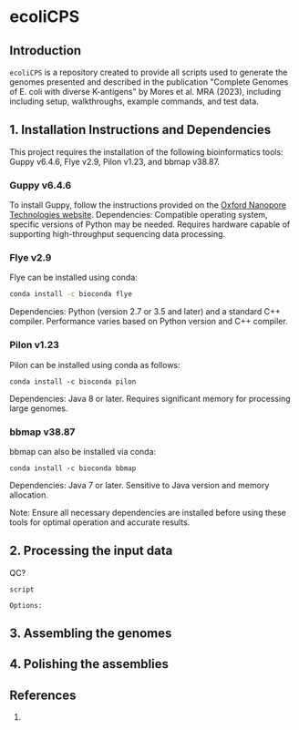# ecoliCPS

## Introduction

`ecoliCPS` is a repository created to provide all scripts used to generate the genomes presented and described in the publication "Complete Genomes of E. coli with diverse K-antigens" by Mores et al. MRA (2023), including including setup, walkthroughs, example commands, and test data.


## 1. Installation Instructions and Dependencies
This project requires the installation of the following bioinformatics tools: Guppy v6.4.6, Flye v2.9, Pilon v1.23, and bbmap v38.87.

### Guppy v6.4.6
To install Guppy, follow the instructions provided on the [Oxford Nanopore Technologies website](https://nanoporetech.com). 
Dependencies: Compatible operating system, specific versions of Python may be needed. Requires hardware capable of supporting high-throughput sequencing data processing.

### Flye v2.9
Flye can be installed using conda:
```bash
conda install -c bioconda flye
```
Dependencies: Python (version 2.7 or 3.5 and later) and a standard C++ compiler. Performance varies based on Python version and C++ compiler.

### Pilon v1.23
Pilon can be installed using conda as follows:
```
conda install -c bioconda pilon
```
Dependencies: Java 8 or later. Requires significant memory for processing large genomes.

### bbmap v38.87
bbmap can also be installed via conda:
```
conda install -c bioconda bbmap
```
Dependencies: Java 7 or later. Sensitive to Java version and memory allocation.

Note: Ensure all necessary dependencies are installed before using these tools for optimal operation and accurate results.


## 2. Processing the input data
QC?

```
script
```

```
Options:

```

## 3. Assembling the genomes

## 4. Polishing the assemblies



## References

1.

